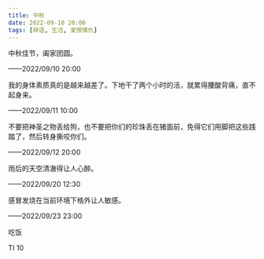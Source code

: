```yaml
---
title: 中秋
date: 2022-09-10 20:00
tags: [碎语, 生活, 爱恨情仇]
---
```


中秋佳节，阖家团圆。

——2022/09/10 20:00

我的身体素质真的是越来越差了。下地干了两个小时的活，就累得腰酸背痛，直不起身来。

——2022/09/11 10:00

不要把神圣之物丢给狗，也不要把你们的珍珠丢在猪面前，免得它们用脚把这些践踏了，然后转身撕咬你们。

——2022/09/12 20:00

雨后的天空清澈得让人心醉。

——2022/09/20 12:30

感冒发烧在当前环境下格外让人敏感。

——2022/09/23 23:00

吃饭

TI 10